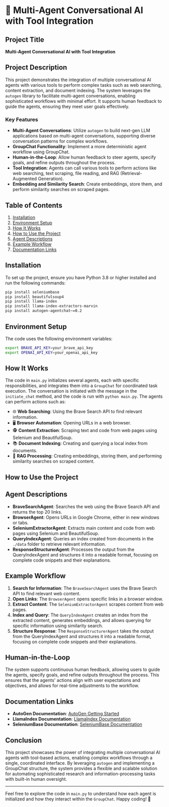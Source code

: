 # 🤖 Multi-Agent Conversational AI with Tool Integration

## Project Title
**Multi-Agent Conversational AI with Tool Integration**

## Project Description
This project demonstrates the integration of multiple conversational AI agents with various tools to perform complex tasks such as web searching, content extraction, and document indexing. The system leverages the `autogen` library to facilitate multi-agent conversations, enabling sophisticated workflows with minimal effort. It supports human feedback to guide the agents, ensuring they meet user goals effectively.

### Key Features
- **Multi-Agent Conversations**: Utilize `autogen` to build next-gen LLM applications based on multi-agent conversations, supporting diverse conversation patterns for complex workflows.
- **GroupChat Functionality**: Implement a more deterministic agent workflow using GroupChat.
- **Human-in-the-Loop**: Allow human feedback to steer agents, specify goals, and refine outputs throughout the process.
- **Tool Integration**: Agents can call various tools to perform actions like web searching, text scraping, file reading, and RAG (Retrieval-Augmented Generation).
- **Embedding and Similarity Search**: Create embeddings, store them, and perform similarity searches on scraped pages.

## Table of Contents
1. [Installation](#installation)
2. [Environment Setup](#environment-setup)
3. [How It Works](#how-it-works)
4. [How to Use the Project](#how-to-use-the-project)
5. [Agent Descriptions](#agent-descriptions)
6. [Example Workflow](#example-workflow)
7. [Documentation Links](#documentation-links)

## Installation
To set up the project, ensure you have Python 3.8 or higher installed and run the following commands:

```bash
pip install seleniumbase
pip install beautifulsoup4
pip install llama-index
pip install llama-index-extractors-marvin
pip install autogen-agentchat~=0.2
```

## Environment Setup
The code uses the following environment variables:
```bash
export BRAVE_API_KEY=your_brave_api_key
export OPENAI_API_KEY=your_openai_api_key
```

## How It Works
The code in `main.py` initializes several agents, each with specific responsibilities, and integrates them into a `GroupChat` for coordinated task execution. The conversation is initiated with the message in the `initiate_chat` method, and the code is run with `python main.py`. The agents can perform actions such as:

- 🌐 **Web Searching**: Using the Brave Search API to find relevant information.
- 🖥️ **Browser Automation**: Opening URLs in a web browser.
- 🕵️ **Content Extraction**: Scraping text and code from web pages using Selenium and BeautifulSoup.
- 📚 **Document Indexing**: Creating and querying a local index from documents.
- 🧠 **RAG Processing**: Creating embeddings, storing them, and performing similarity searches on scraped content.

## How to Use the Project

## Agent Descriptions
- **BraveSearchAgent**: Searches the web using the Brave Search API and returns the top 20 links.
- **BrowserAgent**: Opens URLs in Google Chrome, either in new windows or tabs.
- **SeleniumExtractorAgent**: Extracts main content and code from web pages using Selenium and BeautifulSoup.
- **QueryIndexAgent**: Queries an index created from documents in the `./data` folder to retrieve relevant information.
- **ResponseStructurerAgent**: Processes the output from the QueryIndexAgent and structures it into a readable format, focusing on complete code snippets and their explanations.

## Example Workflow
1. **Search for Information**: The `BraveSearchAgent` uses the Brave Search API to find relevant web content.
2. **Open Links**: The `BrowserAgent` opens specific links in a browser window.
3. **Extract Content**: The `SeleniumExtractorAgent` scrapes content from web pages.
4. **Index and Query**: The `QueryIndexAgent` creates an index from the extracted content, generates embeddings, and allows querying for specific information using similarity search.
5. **Structure Response**: The `ResponseStructurerAgent` takes the output from the QueryIndexAgent and structures it into a readable format, focusing on complete code snippets and their explanations.

## Human-in-the-Loop
The system supports continuous human feedback, allowing users to guide the agents, specify goals, and refine outputs throughout the process. This ensures that the agents' actions align with user expectations and objectives, and allows for real-time adjustments to the workflow.

## Documentation Links
- **AutoGen Documentation**: [AutoGen Getting Started](https://microsoft.github.io/autogen/0.2/docs/Getting-Started)
- **LlamaIndex Documentation**: [LlamaIndex Documentation](https://docs.llamaindex.ai/en/stable/)
- **SeleniumBase Documentation**: [SeleniumBase Documentation](https://seleniumbase.io/)

## Conclusion
This project showcases the power of integrating multiple conversational AI agents with tool-based actions, enabling complex workflows through a single, coordinated interface. By leveraging `autogen` and implementing a GroupChat structure, the system provides a flexible and scalable solution for automating sophisticated research and information-processing tasks with built-in human oversight.

---

Feel free to explore the code in `main.py` to understand how each agent is initialized and how they interact within the `GroupChat`. Happy coding! 🚀
